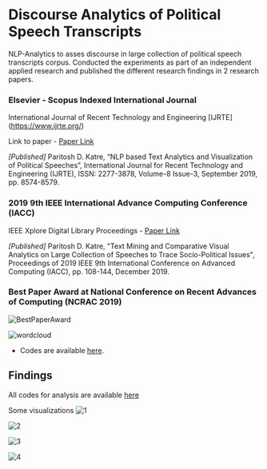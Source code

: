 # Discourse Analytics of Political Speech Transcripts

NLP-Analytics to asses discourse in large collection of political speech transcripts corpus. Conducted the experiments as part of an independent applied research and published the different research findings in 2 research papers.

### Elsevier - Scopus Indexed International Journal

International Journal of Recent Technology and Engineering [IJRTE] (https://www.ijrte.org/)

Link to paper - [Paper Link](https://www.ijrte.org/wp-content/uploads/papers/v8i3/C6503098319.pdf)

*[Published]* Paritosh D. Katre, “NLP based Text Analytics and Visualization of Political Speeches”, International Journal for Recent Technology and Engineering (IJRTE), ISSN: 2277-3878, Volume-8 Issue-3, September 2019, pp. 8574-8579. 

### 2019 9th IEEE International Advance Computing Conference (IACC)

IEEE Xplore Digital Library Proceedings - [Paper Link](https://ieeexplore.ieee.org/document/8971605)

*[Published]* Paritosh D. Katre, "Text Mining and Comparative Visual Analytics on Large Collection of Speeches to Trace Socio-Political Issues",  Proceedings of 2019 IEEE 9th International Conference on Advanced Computing (IACC), pp. 108-144, December 2019.

### Best Paper Award at National Conference on Recent Advances of Computing (NCRAC 2019)
![BestPaperAward](https://raw.githubusercontent.com/katreparitosh/Discourse-Analytics-of-Political-Speeches/master/Findings/Best_Paper_Award.jpg)

![wordcloud](https://raw.githubusercontent.com/katreparitosh/Election-Campaign-Analytics/master/Word-Cloud/wordcloud.png)

  * Codes are available [here](https://github.com/katreparitosh/Election-Campaign-Analytics/tree/master/Code/Cleaning%20and%20Wrangling).

## Findings 
All codes for analysis are available [here](https://github.com/katreparitosh/Election-Campaign-Analytics/blob/master/Code/Analysis/Analysis.ipynb)

Some visualizations 
![1](https://github.com/katreparitosh/Election-Campaign-Analytics/blob/master/Findings/4.png)

![2](https://github.com/katreparitosh/Election-Campaign-Analytics/blob/master/Findings/5.png)

![3](https://github.com/katreparitosh/Election-Campaign-Analytics/blob/master/Findings/3.png)

![4](https://github.com/katreparitosh/Election-Campaign-Analytics/blob/master/Findings/6.png)
